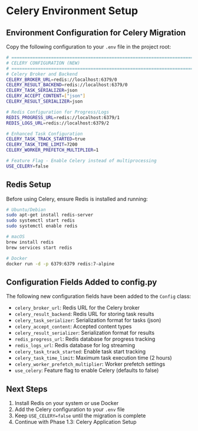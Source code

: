 # Celery Environment Setup

## Environment Configuration for Celery Migration

Copy the following configuration to your `.env` file in the project root:

```bash
# =============================================================================
# CELERY CONFIGURATION (NEW)
# =============================================================================
# Celery Broker and Backend
CELERY_BROKER_URL=redis://localhost:6379/0
CELERY_RESULT_BACKEND=redis://localhost:6379/0
CELERY_TASK_SERIALIZER=json
CELERY_ACCEPT_CONTENT=["json"]
CELERY_RESULT_SERIALIZER=json

# Redis Configuration for Progress/Logs
REDIS_PROGRESS_URL=redis://localhost:6379/1
REDIS_LOGS_URL=redis://localhost:6379/2

# Enhanced Task Configuration
CELERY_TASK_TRACK_STARTED=true
CELERY_TASK_TIME_LIMIT=7200
CELERY_WORKER_PREFETCH_MULTIPLIER=1

# Feature Flag - Enable Celery instead of multiprocessing
USE_CELERY=false
```

## Redis Setup

Before using Celery, ensure Redis is installed and running:

```bash
# Ubuntu/Debian
sudo apt-get install redis-server
sudo systemctl start redis
sudo systemctl enable redis

# macOS
brew install redis
brew services start redis

# Docker
docker run -d -p 6379:6379 redis:7-alpine
```

## Configuration Fields Added to config.py

The following new configuration fields have been added to the `Config` class:

- `celery_broker_url`: Redis URL for the Celery broker
- `celery_result_backend`: Redis URL for storing task results
- `celery_task_serializer`: Serialization format for tasks (json)
- `celery_accept_content`: Accepted content types
- `celery_result_serializer`: Serialization format for results
- `redis_progress_url`: Redis database for progress tracking
- `redis_logs_url`: Redis database for log streaming
- `celery_task_track_started`: Enable task start tracking
- `celery_task_time_limit`: Maximum task execution time (2 hours)
- `celery_worker_prefetch_multiplier`: Worker prefetch settings
- `use_celery`: Feature flag to enable Celery (defaults to false)

## Next Steps

1. Install Redis on your system or use Docker
2. Add the Celery configuration to your `.env` file
3. Keep `USE_CELERY=false` until the migration is complete
4. Continue with Phase 1.3: Celery Application Setup 
